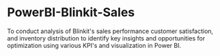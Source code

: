 # PowerBI-Blinkit-Sales
To conduct analysis of Blinkit's sales performance customer satisfaction, and inventory distribution to identify key insights and opportunities for optimization using various KPI's and visualization in Power BI.
